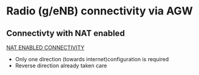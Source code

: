 # Radio (g/eNB) connectivity via AGW

## Connectivty with NAT enabled

[NAT ENABLED CONNECTIVITY](./enB-Iptable-Configuration.drawio.png)

* Only one direction (towards internet)configuration is required
* Reverse direction already taken care
